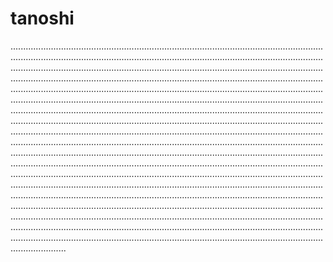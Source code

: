 # tanoshi

..........................................................................................................................................................................................................................................................................................................................................................................................................................................................................................................................................................................................................................................................................................................................................................................................................................................................................................................................................................................................................................................................................................................................................................................................................................................................................................................................................................................................................................................................................................................................................................................................................................................................................................................................................................................................................................................................................................................................................................................................................................................................................................................................................................................................................................................................................................................................................................................................................................................................................
